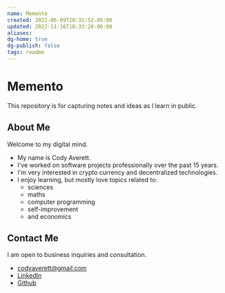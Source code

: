 ```yaml
---
name: Memento
created: 2022-06-09T20:31:52-05:00
updated: 2022-11-16T18:33:28-06:00
aliases: 
dg-home: true
dg-publish: false
tags: readme
---
```


# Memento

This repository is for capturing notes and ideas as I learn in public.

## About Me

Welcome to my digital mind. 

- My name is Cody Averett.
- I've worked on software projects professionally over the past 15 years.
- I'm very interested in crypto currency and decentralized technologies.
- I enjoy learning, but mostly love topics related to:
	- sciences 
	- maths
	- computer programming
	- self-improvement
	- and economics

## Contact Me

I am open to business inquiries and consultation.

- codyaverett@gmail.com
- [LinkedIn](https://www.linkedin.com/in/code-e-averett/)
- [Github](https://github.com/codyaverett)
